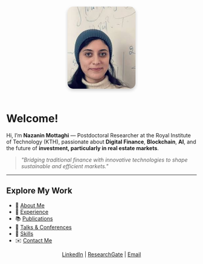 <p align="center">
  <img src="/image.jpeg" alt="Nazanin Mottaghi" 
       style="width:180px; border-radius:15px; box-shadow: 0 4px 8px rgba(0,0,0,0.2); margin-bottom:20px;">
</p>

# Welcome!

Hi, I’m **Nazanin Mottaghi** — Postdoctoral Researcher at the Royal Institute of Technology (KTH), passionate about **Digital Finance**, **Blockchain**, **AI**, and the future of **investment, particularly in real estate markets**.

> *"Bridging traditional finance with innovative technologies to shape sustainable and efficient markets."*

---

## Explore My Work

- 📄 [About Me](/about)  
- 💼 [Experience](/work)  
- 📚 [Publications](/publications)  
- 🎤 [Talks & Conferences](/talks)  
- 🧩 [Skills](/skills)  
- ✉️ [Contact Me](/contact)  

<p align="center">
  <a href="https://www.linkedin.com/in/nazanin-mottaghi">LinkedIn</a> |
  <a href="https://www.researchgate.net/profile/Fatemeh-Mottaghi">ResearchGate</a> |
  <a href="mailto:mottagh@kth.se">Email</a>
</p>

